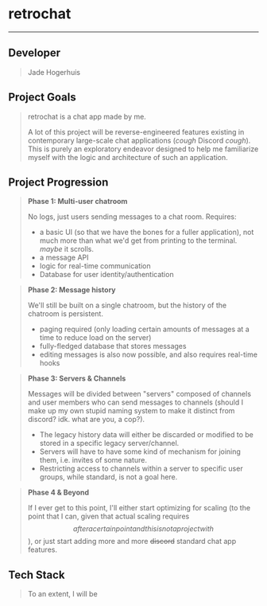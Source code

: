 # retrochat
---

## Developer
> Jade Hogerhuis

## Project Goals
> retrochat is a chat app made by me.
> 
> A lot of this project will be reverse-engineered features existing in contemporary large-scale chat applications (*cough* Discord *cough*).
> This is purely an exploratory endeavor designed to help me familiarize myself with the logic and architecture of such an application. 

## Project Progression
> **Phase 1: Multi-user chatroom** 
> 
> No logs, just users sending messages to a chat room. Requires: 
> - a basic UI (so that we have the bones for a fuller application), not much more than what we'd get from printing to the terminal. *maybe* it scrolls.
> - a message API 
> - logic for real-time communication
> - Database for user identity/authentication

> **Phase 2: Message history**
> 
> We'll still be built on a single chatroom, but the history of the chatroom is persistent.
> - paging required (only loading certain amounts of messages at a time to reduce load on the server)
> - fully-fledged database that stores messages
> - editing messages is also now possible, and also requires real-time hooks

> **Phase 3: Servers & Channels**
> 
> Messages will be divided between "servers" composed of channels and user members who can send messages to channels (should I make up my own stupid naming system to make it distinct from discord? idk. what are you, a cop?).
> - The legacy history data will either be discarded or modified to be stored in a specific legacy server/channel.
> - Servers will have to have some kind of mechanism for joining them, i.e. invites of some nature. 
> - Restricting access to channels within a server to specific user groups, while standard, is not a goal here. 

> **Phase 4 & Beyond**
>
> If I ever get to this point, I'll either start optimizing for scaling (to the point that I can, given that actual scaling requires $$ after a certain point and this is not a project with $$), or just start adding more and more ~~discord~~ standard chat app features.

## Tech Stack
> To an extent, I will be 